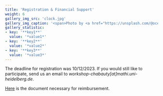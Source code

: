 ```yaml
---
title: 'Registration & Financial Support'
weight: 6
gallery_img_src: 'clock.jpg'
gallery_img_caption: '<span>Photo by <a href="https://unsplash.com/@oceanng?utm_source=unsplash&amp;utm_medium=referral&amp;utm_content=creditCopyText">Ocean Ng</a> on <a href="https://unsplash.com/s/photos/clock?utm_source=unsplash&amp;utm_medium=referral&amp;utm_content=creditCopyText">Unsplash</a></span>'
gallery_statistic:
- key: '**key1**'
  value: '*value1*'
- key: '**key2**'
  value: '*value2*'
- key: '**key3**'
  value: '*value3*'
---
```


The deadline for registration was 10/12/2023.
If you would still like to participate, send us an email to *workshop-chabauty[at]mathi.uni-heidelberg.de*.

[Here](https://raw.githubusercontent.com/tholzschuh/uni-files/master/workshops/chabauty-kim-24/reimbursement_en.pdf) is the document necessary for reimbursement.